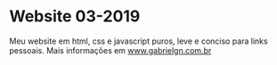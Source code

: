 # Website 03-2019
Meu website em html, css e javascript puros, leve e conciso para links pessoais.
Mais informações em www.gabrielgn.com.br
